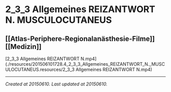 # 2_3_3 Allgemeines REIZANTWORT N. MUSCULOCUTANEUS
 [[Atlas-Periphere-Regionalanästhesie-Filme]] [[Medizin]] 
---



[2\_3\_3 Allgemeines REIZANTWORT N.mp4](./resources/201506101728.4_2_3_3_Allgemeines_REIZANTWORT_N._MUSCULOCUTANEUS.resources/2_3_3 Allgemeines REIZANTWORT N.mp4)

---

_Created at 20150610._
_Last updated at 20150610._



